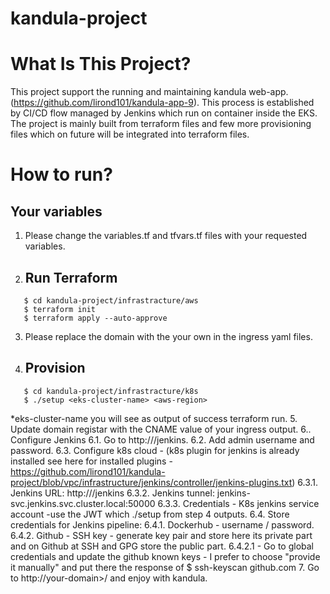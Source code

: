 # kandula-project

# What Is This Project?
This project support the running and maintaining kandula web-app. (https://github.com/lirond101/kandula-app-9).
This process is established by CI/CD flow managed by Jenkins which run on container inside the EKS.
The project is mainly built from terraform files and few more provisioning files which on future will be integrated into terraform files.

# How to run?
## Your variables
1. Please change the variables.tf and tfvars.tf files with your requested variables.
2. ## Run Terraform
```shell script
   $ cd kandula-project/infrastracture/aws
   $ terraform init
   $ terraform apply --auto-approve
   ```
3. Please replace the domain with the your own in the ingress yaml files.
4. ## Provision
```shell script
   $ cd kandula-project/infrastracture/k8s
   $ ./setup <eks-cluster-name> <aws-region> 
   ```
   *eks-cluster-name you will see as output of success terraform run.
5. Update domain registar with the CNAME value of your ingress output.
6.. Configure Jenkins
    6.1. Go to http://<your-domain>/jenkins.
    6.2. Add admin username and password.
    6.3. Configure k8s cloud - (k8s plugin for jenkins is already installed see here for installed plugins - https://github.com/lirond101/kandula-project/blob/vpc/infrastructure/jenkins/controller/jenkins-plugins.txt)
        6.3.1. Jenkins URL: http://<your-domain>/jenkins
        6.3.2. Jenkins tunnel: jenkins-svc.jenkins.svc.cluster.local:50000
        6.3.3. Credentials - K8s jenkins service account -use the JWT which ./setup from step 4 outputs.
    6.4. Store credentials for Jenkins pipeline:
        6.4.1. Dockerhub - username / password.
        6.4.2. Github - SSH key - generate key pair and store here its private part and on Github at SSH and GPG store the public part.
            6.4.2.1 - Go to global credentials and update the github known keys - I prefer to choose "provide it manually" and put there the response of $ ssh-keyscan github.com
7. Go to http://your-domain>/ and enjoy with kandula.
